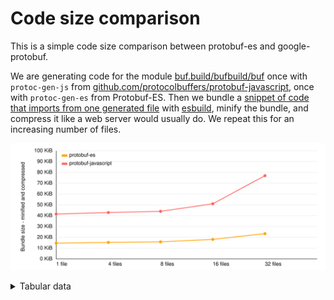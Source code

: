 # Code size comparison

This is a simple code size comparison between protobuf-es and google-protobuf.

We are generating code for the module [buf.build/bufbuild/buf](https://buf.build/bufbuild/buf)
once with `protoc-gen-js` from [github.com/protocolbuffers/protobuf-javascript](https://github.com/protocolbuffers/protobuf-javascript), 
once with `protoc-gen-es` from Protobuf-ES. Then we bundle a [snippet of code that imports from one generated file](./src/gen/protobuf-es/entry-1.ts) 
with [esbuild](https://esbuild.github.io/), minify the bundle, and compress it like a web server would 
usually do. We repeat this for an increasing number of files.

![chart](./chart.svg)


<details><summary>Tabular data</summary>

<!--- TABLE-START -->
| code generator  | files    | bundle size             | minified               | compressed         |
|-----------------|----------|------------------------:|-----------------------:|-------------------:|
| protobuf-es | 1 | 123,350 b | 64,136 b | 14,970 b |
| protobuf-es | 4 | 125,545 b | 65,646 b | 15,662 b |
| protobuf-es | 8 | 128,323 b | 67,417 b | 16,196 b |
| protobuf-es | 16 | 138,831 b | 75,398 b | 18,504 b |
| protobuf-es | 32 | 166,726 b | 97,413 b | 23,953 b |
| protobuf-javascript | 1 | 339,613 b | 255,820 b | 42,481 b |
| protobuf-javascript | 4 | 366,281 b | 271,092 b | 43,912 b |
| protobuf-javascript | 8 | 388,324 b | 283,409 b | 45,038 b |
| protobuf-javascript | 16 | 548,365 b | 378,100 b | 52,204 b |
| protobuf-javascript | 32 | 1,240,889 b | 819,610 b | 78,780 b |
<!--- TABLE-END -->

</details>
